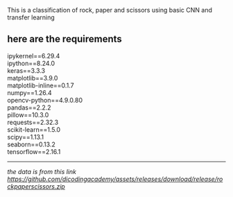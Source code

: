 This is a classification of rock, paper and scissors using basic CNN and transfer learning<br>

here are the requirements<br>
---

ipykernel==6.29.4<br>
ipython==8.24.0<br>
keras==3.3.3<br>
matplotlib==3.9.0<br>
matplotlib-inline==0.1.7<br>
numpy==1.26.4<br>
opencv-python==4.9.0.80<br>
pandas==2.2.2<br>
pillow==10.3.0<br>
requests==2.32.3<br>
scikit-learn==1.5.0<br>
scipy==1.13.1<br>
seaborn==0.13.2<br>
tensorflow==2.16.1<br>


---

*the data is from this link*
*https://github.com/dicodingacademy/assets/releases/download/release/rockpaperscissors.zip*
